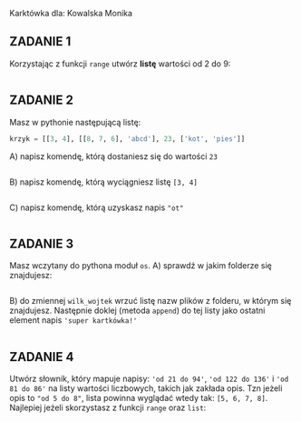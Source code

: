 ﻿Karktówka dla:
Kowalska Monika


## ZADANIE 1  

Korzystając z funkcji `range` utwórz **listę** wartości od 2 do 9:
```

```

## ZADANIE 2  

Masz w pythonie następującą listę:
```python
krzyk = [[3, 4], [[8, 7, 6], 'abcd'], 23, ['kot', 'pies']]
```
A) napisz komendę, którą dostaniesz się do wartości `23`
```

```

B) napisz komendę, którą wyciągniesz listę `[3, 4]`
```

```

C) napisz komendę, którą uzyskasz napis `"ot"`
```

```

## ZADANIE 3  

Masz wczytany do pythona moduł `os`.
A) sprawdź w jakim folderze się znajdujesz:
```

```

B) do zmiennej `wilk_wojtek` wrzuć listę nazw plików z folderu, w
którym się znajdujesz. Następnie doklej (metoda `append`) do tej listy jako ostatni element napis `'super kartkówka!'`
```

```

## ZADANIE 4  
  
Utwórz słownik, który mapuje napisy: `'od 21 do 94'`, `'od 122 do 136'` i `'od 81 do 86'` na listy wartości liczbowych, takich jak zakłada opis. Tzn jeżeli opis to `"od 5 do 8"`, lista powinna wyglądać wtedy tak: `[5, 6, 7, 8]`. Najlepiej jeżeli skorzystasz z funkcji `range` oraz `list`:
```

```
